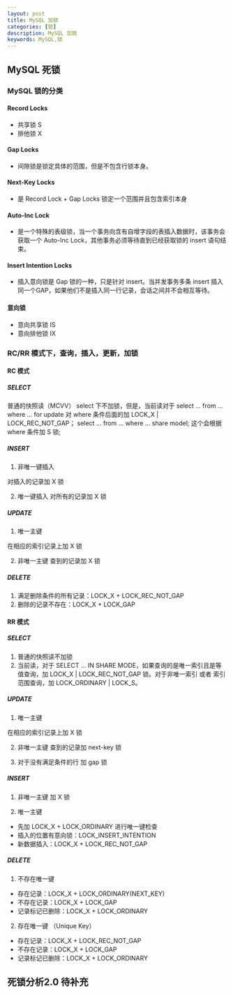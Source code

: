 ```yaml
---
layout: post
title: MySQL 加锁
categories: [锁]
description: MySQL 加锁
keywords: MySQL,锁
---
```


## MySQL 死锁
### MySQL 锁的分类
#### Record Locks
* 共享锁 S
* 排他锁 X

#### Gap Locks
* 间隙锁是锁定具体的范围，但是不包含行锁本身。

#### Next-Key Locks
* 是 Record Lock + Gap Locks 锁定一个范围并且包含索引本身

#### Auto-Inc Lock
* 是一个特殊的表级锁，当一个事务向含有自增字段的表插入数据时，该事务会获取一个 Auto-Inc Lock，其他事务必须等待直到已经获取锁的 insert 语句结束。

#### Insert Intention Locks
* 插入意向锁是 Gap 锁的一种，只是针对 insert。当并发事务多条 insert 插入同一个GAP，如果他们不是插入同一行记录，会话之间并不会相互等待。

#### 意向锁
* 意向共享锁 IS
* 意向排他锁 IX  

### RC/RR 模式下，查询，插入，更新，加锁
#### RC 模式
##### SELECT

普通的快照读（MCVV） select 下不加锁，但是，当前读对于 select ... from ... where ... for update 对 where 条件后面的加 LOCK_X | LOCK_REC_NOT_GAP；
select ... from ... where ... share model; 这个会根据 where 条件加 S 锁;

##### INSERT
1. 非唯一键插入

对插入的记录加 X 锁

2. 唯一键插入
对所有的记录加 X 锁

##### UPDATE 
1. 唯一主键

在相应的索引记录上加 X 锁

2. 非唯一主键
查到的记录加 X 锁

##### DELETE
1. 满足删除条件的所有记录：LOCK_X + LOCK_REC_NOT_GAP
2. 删除的记录不存在：LOCK_X + LOCK_GAP

#### RR 模式

##### SELECT
1. 普通的快照读不加锁
2. 当前读，对于 SELECT ... IN SHARE MODE，如果查询的是唯一索引且是等值查询，加 LOCK_X | LOCK_REC_NOT_GAP 锁。对于非唯一索引 或者 索引范围查询，加 LOCK_ORDINARY | LOCK_S。

##### UPDATE 
1. 唯一主键

在相应的索引记录上加 X 锁

2. 非唯一主键
查到的记录加 next-key 锁

3. 对于没有满足条件的行
加 gap 锁

##### INSERT

1. 非唯一主键
加 X 锁

2. 唯一主键

* 先加 LOCK_X + LOCK_ORDINARY 进行唯一键检查
* 插入的位置有意向锁：LOCK_INSERT_INTENTION
* 新数据插入：LOCK_X + LOCK_REC_NOT_GAP

##### DELETE
1. 不存在唯一键

* 存在记录：LOCK_X + LOCK_ORDINARY(NEXT_KEY)
* 不存在记录：LOCK_X + LOCK_GAP
* 记录标记已删除：LOCK_X + LOCK_ORDINARY

2. 存在唯一键 （Unique Key）

* 存在记录：LOCK_X + LOCK_REC_NOT_GAP
* 不存在记录：LOCK_X + LOCK_GAP
* 记录标记已删除：LOCK_X + LOCK_ORDINARY




## 死锁分析2.0 待补充







